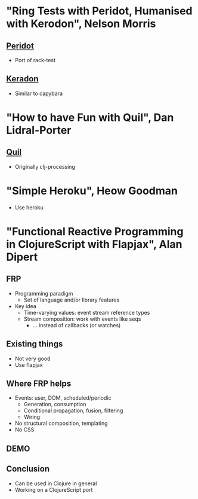 # "Ring Tests with Peridot, Humanised with Kerodon", Nelson Morris #

## [Peridot](https://github.com/xeqi/peridon) ##
* Port of rack-test

## [Keradon](https://github.com/xeqi/keradon) ##
* Similar to capybara

# "How to have Fun with Quil", Dan Lidral-Porter #

## [Quil](https://github.com/quil/quil) ##
* Originally clj-processing

# "Simple Heroku", Heow Goodman #
* Use heroku

# "Functional Reactive Programming in ClojureScript with Flapjax", Alan Dipert #

## FRP ##
* Programming paradigm
  * Set of language and/or library features
* Key idea
  * Time-varying values: event stream reference types
  * Stream composition: work with events like seqs
    * ... instead of callbacks (or watches)

## Existing things ##
* Not very good
* Use flapjax

## Where FRP helps ##
* Events: user, DOM, scheduled/periodic
  * Generation, consumption
  * Conditional propagation, fusion, filtering
  * Wiring
* No structural composition, templating
* No CSS

## DEMO ##

## Conclusion ##
* Can be used in Clojure in general
* Working on a ClojureScript port
